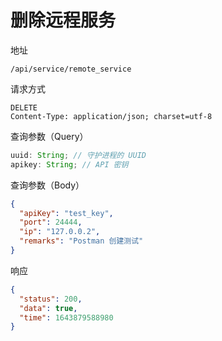 # 删除远程服务

地址

```
/api/service/remote_service
```

请求方式

```
DELETE
Content-Type: application/json; charset=utf-8
```

查询参数（Query）

```js
uuid: String; // 守护进程的 UUID
apikey: String; // API 密钥
```

查询参数（Body）

```json
{
  "apiKey": "test_key",
  "port": 24444,
  "ip": "127.0.0.2",
  "remarks": "Postman 创建测试"
}
```

响应

```json
{
  "status": 200,
  "data": true,
  "time": 1643879588980
}
```
